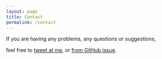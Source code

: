 ```yaml
---
layout: page
title: Contact
permalink: /contact
---
```


If you are having any problems, any questions or suggestions, 

feel free to [tweet at me](https://twitter.com/zhengwuma), or [from GitHub issue](https://github.com/zhengwuma).